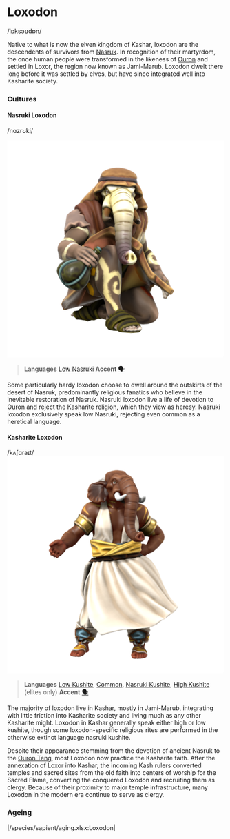 # Loxodon
/lɒksəʊdɒn/

Native to what is now the elven kingdom of Kashar, loxodon are the descendents of survivors from [Nasruk](/places/nasruk). In recognition of their martyrdom, the once human people were transformed in the likeness of [Ouron](/cosmology/fey/fey_eilea/ouron.md) and settled in Loxor, the region now known as Jami-Marub. Loxodon dwelt there long before it was settled by elves, but have since integrated well into Kasharite society.

### Cultures

#### Nasruki Loxodon
/nɑzrʊki/

![](loxodon-nasruk.png)

> **Languages** [Low Nasruki](/languages/nasruki#low-nasruki)
> **Accent** [🗣️](https://www.dialectsarchive.com/iran-1)

Some particularly hardy loxodon choose to dwell around the outskirts of the desert of Nasruk, predominantly religious fanatics who believe in the inevitable restoration of Nasruk. Nasruki loxodon live a life of devotion to Ouron and reject the Kasharite religion, which they view as heresy. Nasruki loxodon exclusively speak low Nasruki, rejecting even common as a heretical language.

#### Kasharite Loxodon
/kʌʃɑraɪt/
![](loxodon-kashar.png)

> **Languages** [Low Kushite](/languages/kushite#low-kushite), [Common](/languages/common), [Nasruki Kushite](/languages/nasruki#nasruki-kushite), [High Kushite](/languages/kushite#high-kushite) (elites only)
> **Accent** [🗣️](https://www.dialectsarchive.com/india-2)

The majority of loxodon live in Kashar, mostly in Jami-Marub, integrating with little friction into Kasharite society and living much as any other Kasharite might. Loxodon in Kashar generally speak either high or low kushite, though some loxodon-specific religious rites are performed in the otherwise extinct language nasruki kushite.

Despite their appearance stemming from the devotion of ancient Nasruk to the [Ouron Teng](/cosmology/fey/fey_eilea/ouron.md), most Loxodon now practice the Kasharite faith. After the annexation of Loxor into Kashar, the incoming Kash rulers converted temples and sacred sites from the old faith into centers of worship for the Sacred Flame, converting the conquered Loxodon and recruiting them as clergy. Because of their proximity to major temple infrastructure, many Loxodon in the modern era continue to serve as clergy.

### Ageing
|/species/sapient/aging.xlsx:Loxodon|